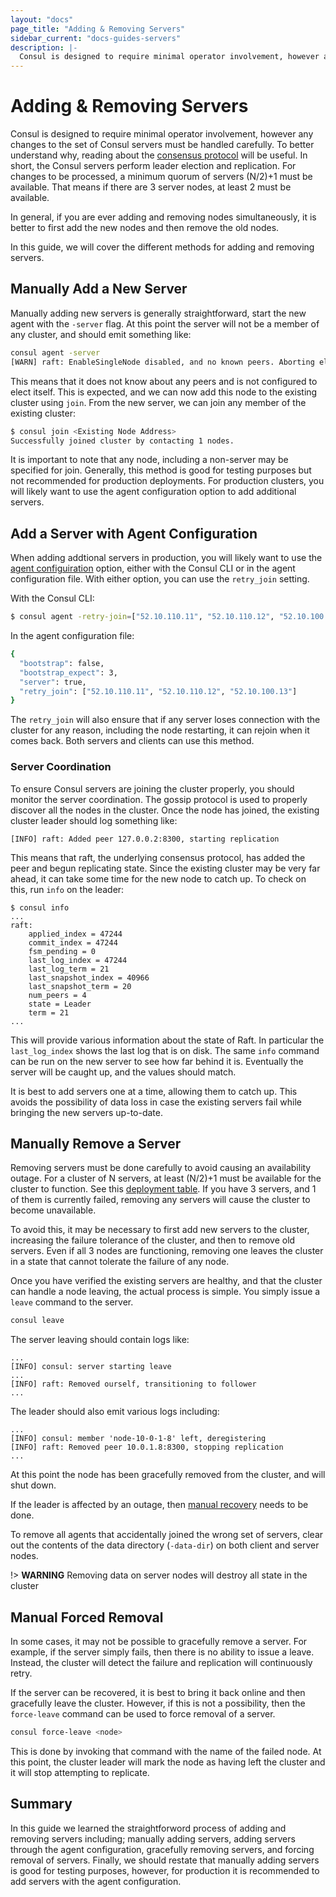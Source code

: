 ```yaml
---
layout: "docs"
page_title: "Adding & Removing Servers"
sidebar_current: "docs-guides-servers"
description: |-
  Consul is designed to require minimal operator involvement, however any changes to the set of Consul servers must be handled carefully. To better understand why, reading about the consensus protocol will be useful. In short, the Consul servers perform leader election and replication. For changes to be processed, a minimum quorum of servers (N/2)+1 must be available. That means if there are 3 server nodes, at least 2 must be available.
---
```


# Adding & Removing Servers

Consul is designed to require minimal operator involvement, however any changes
to the set of Consul servers must be handled carefully. To better understand
why, reading about the [consensus protocol](/docs/internals/consensus.html) will
be useful. In short, the Consul servers perform leader election and replication.
For changes to be processed, a minimum quorum of servers (N/2)+1 must be available.
That means if there are 3 server nodes, at least 2 must be available.

In general, if you are ever adding and removing nodes simultaneously, it is better
to first add the new nodes and then remove the old nodes.

In this guide, we will cover the different methods for adding and removing servers.

## Manually Add a New Server

Manually adding new servers is generally straightforward, start the new
agent with the `-server` flag. At this point the server will not be a member of
any cluster, and should emit something like:

```sh
consul agent -server
[WARN] raft: EnableSingleNode disabled, and no known peers. Aborting election.
```

This means that it does not know about any peers and is not configured to elect itself.
This is expected, and we can now add this node to the existing cluster using `join`.
From the new server, we can join any member of the existing cluster:

```sh
$ consul join <Existing Node Address>
Successfully joined cluster by contacting 1 nodes.
```

It is important to note that any node, including a non-server may be specified for
join. Generally, this method is good for testing purposes but not recommended for production
deployments. For production clusters, you will likely want to use the agent configuration
option to add additional servers.

## Add a Server with Agent Configuration

When adding addtional servers in production, you will likely want to use the
[agent configuiration](https://www.consul.io/docs/agent/options.html)
option, either with the Consul CLI or in the agent configuration file. With either
option, you can use the `retry_join` setting.

With the Consul CLI:

```sh
$ consul agent -retry-join=["52.10.110.11", "52.10.110.12", "52.10.100.13"]
```

In the agent configuration file:

```sh
{
  "bootstrap": false,
  "bootstrap_expect": 3,
  "server": true,
  "retry_join": ["52.10.110.11", "52.10.110.12", "52.10.100.13"]
}
```

The `retry_join` will also ensure that if any server loses connection
with the cluster for any reason, including the node restarting, it can
rejoin when it comes back. Both servers and clients can use this method.

### Server Coordination

To ensure Consul servers are joining the cluster properly, you should monitor
the server coordination. The gossip protocol is used to properly discover all
the nodes in the cluster. Once the node has joined, the existing cluster
leader should log something like:

```text
[INFO] raft: Added peer 127.0.0.2:8300, starting replication
```

This means that raft, the underlying consensus protocol, has added the peer and begun
replicating state. Since the existing cluster may be very far ahead, it can take some
time for the new node to catch up. To check on this, run `info` on the leader:

```text
$ consul info
...
raft:
	applied_index = 47244
	commit_index = 47244
	fsm_pending = 0
	last_log_index = 47244
	last_log_term = 21
	last_snapshot_index = 40966
	last_snapshot_term = 20
	num_peers = 4
	state = Leader
	term = 21
...
```

This will provide various information about the state of Raft. In particular
the `last_log_index` shows the last log that is on disk. The same `info` command
can be run on the new server to see how far behind it is. Eventually the server
will be caught up, and the values should match.

It is best to add servers one at a time, allowing them to catch up. This avoids
the possibility of data loss in case the existing servers fail while bringing
the new servers up-to-date.

## Manually Remove a Server

Removing servers must be done carefully to avoid causing an availability outage.
For a cluster of N servers, at least (N/2)+1 must be available for the cluster
to function. See this [deployment table](/docs/internals/consensus.html#toc_4).
If you have 3 servers, and 1 of them is currently failed, removing any servers
will cause the cluster to become unavailable.

To avoid this, it may be necessary to first add new servers to the cluster,
increasing the failure tolerance of the cluster, and then to remove old servers.
Even if all 3 nodes are functioning, removing one leaves the cluster in a state
that cannot tolerate the failure of any node.

Once you have verified the existing servers are healthy, and that the cluster
can handle a node leaving, the actual process is simple. You simply issue a
`leave` command to the server.

```sh
consul leave
```

The server leaving should contain logs like:

```text
...
[INFO] consul: server starting leave
...
[INFO] raft: Removed ourself, transitioning to follower
...
```

The leader should also emit various logs including:

```text
...
[INFO] consul: member 'node-10-0-1-8' left, deregistering
[INFO] raft: Removed peer 10.0.1.8:8300, stopping replication
...
```

At this point the node has been gracefully removed from the cluster, and
will shut down.

If the leader is affected by an outage, then [manual recovery](/docs/guides/outage.html#manual-recovery-using-peers-json) needs to be done.

To remove all agents that accidentally joined the wrong set of servers, clear out the contents of the data directory (`-data-dir`) on both client and server nodes.

!> **WARNING** Removing data on server nodes will destroy all state in the cluster

## Manual Forced Removal

In some cases, it may not be possible to gracefully remove a server. For example,
if the server simply fails, then there is no ability to issue a leave. Instead,
the cluster will detect the failure and replication will continuously retry.

If the server can be recovered, it is best to bring it back online and then gracefully
leave the cluster. However, if this is not a possibility, then the `force-leave` command
can be used to force removal of a server.

```sh
consul force-leave <node>
```

This is done by invoking that command with the name of the failed node. At this point,
the cluster leader will mark the node as having left the cluster and it will stop attempting to replicate.

## Summary

In this guide we learned the straightforword process of adding and removing servers including;
manually adding servers, adding servers through the agent configuration, gracefully removing
servers, and forcing removal of servers. Finally, we should restate that manually adding servers
 is good for testing purposes, however, for production it is recommended to add servers with
the agent configuration.
